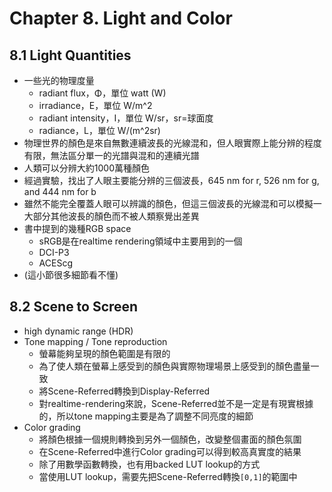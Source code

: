 # Chapter 8. Light and Color
## 8.1 Light Quantities
* 一些光的物理度量
    * radiant flux，Φ，單位 watt (W)
    * irradiance，E，單位 W/m^2
    * radiant intensity，I，單位 W/sr，sr=球面度
    * radiance，L，單位 W/(m^2sr)
* 物理世界的顏色是來自無數連續波長的光線混和，但人眼實際上能分辨的程度有限，無法區分單一的光譜與混和的連續光譜
* 人類可以分辨大約1000萬種顏色
* 經過實驗，找出了人眼主要能分辨的三個波長，645 nm for r, 526 nm for g, and 444 nm for b
* 雖然不能完全覆蓋人眼可以辨識的顏色，但這三個波長的光線混和可以模擬一大部分其他波長的顏色而不被人類察覺出差異
* 書中提到的幾種RGB space
    * sRGB是在realtime rendering領域中主要用到的一個
    * DCI-P3
    * ACEScg
* (這小節很多細節看不懂)

## 8.2 Scene to Screen
*  high dynamic range (HDR)
*  Tone mapping / Tone reproduction
    * 螢幕能夠呈現的顏色範圍是有限的
    * 為了使人類在螢幕上感受到的顏色與實際物理場景上感受到的顏色盡量一致
    * 將Scene-Referred轉換到Display-Referred
    * 對realtime-rendering來說，Scene-Referred並不是一定是有現實根據的，所以tone mapping主要是為了調整不同亮度的細節
*  Color grading
    * 將顏色根據一個規則轉換到另外一個顏色，改變整個畫面的顏色氛圍
    * 在Scene-Referred中進行Color grading可以得到較高真實度的結果
    * 除了用數學函數轉換，也有用backed LUT lookup的方式
    * 當使用LUT lookup，需要先把Scene-Referred轉換`[0,1]`的範圍中